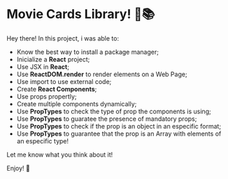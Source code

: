 # Movie Cards Library! 🎥📚

Hey there!
In this project, i was able to:

<ul> 
  <li>Know the best way to install a package manager;</li>
  <li>Inicialize a <b>React</b> project;</li>
  <li>Use JSX in <b>React</b>;</li>
  <li>Use <b>ReactDOM.render</b> to render elements on a Web Page;</li>
  <li>Use import to use external code;</li>
  <li>Create <b>React Components</b>;</li>
  <li>Use props propertly;</li>
  <li>Create multiple components dynamically;</li>
  <li>Use <b>PropTypes</b> to check the type of prop the components is using;</li>
  <li>Use <b>PropTypes</b> to guaratee the presence of mandatory props;</li>
  <li>Use <b>PropTypes</b> to check if the prop is an object in an especific format;</li>
  <li>Use <b>PropTypes</b> to guarantee that the prop is an Array with elements of an especific type!</li>
</ul>

Let me know what you think about it!

Enjoy! 👋
